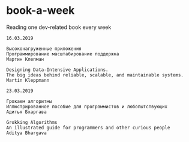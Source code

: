 # book-a-week
Reading one dev-related book every week

    16.03.2019
     
    Высоконагруженные приложения
    Программирование масштабирование поддержка
    Мартин Клепман
    
    Designing Data-Intensive Applications.
    The big ideas behind reliable, scalable, and maintainable systems.
    Martin Kleppmann
     
<!-- -->

    23.03.2019
     
    Грокаем алгоритмы
    Иллюстрированное пособие для программистов и любопытствующих
    Адитья Бхаргава
    
    Grokking Algorithms
    An illustrated guide for programmers and other curious people
    Aditya Bhargava
    
<!-- -->
